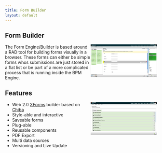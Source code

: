 ```yaml
---
title: Form Builder
layout: default
---
```


Form Builder
------------

<a style="float:right" href="images/formbuilder1.png"><img src="images/formbuilder1-sm.png"/></a>

The Form Engine/Builder is based around a RAD tool for building forms visually in a browser. These forms can either be simple forms whos submissions are just stored in a flat list or be part of a more complicated process that is running inside the BPM Engine.

Features
------------

<a style="float:right" href="images/formbuilder2.png"><img src="images/formbuilder2-sm.png"/></a>

 * Web 2.0 [XForms](http://www.w3.org/MarkUp/Forms/) builder based on [Chiba](http://www.chiba-project.org)
 * Style-able and interactive
 * Saveable forms
 * Plug-able
 * Reusable components
 * PDF Export
 * Multi data sources
 * Versioning and Live Update
